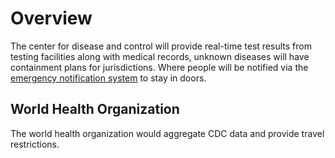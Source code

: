 # Overview

The center for disease and control will provide real-time test results from testing facilities along with medical records, unknown diseases will have containment plans for jurisdictions. Where people will be notified via the [emergency notification system](/ecs-gov/) to stay in doors.

## World Health Organization

The world health organization would aggregate CDC data and provide travel restrictions.
